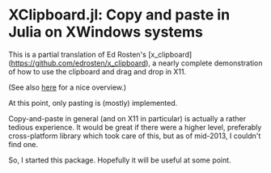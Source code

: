 # XClipboard.jl: Copy and paste in Julia on XWindows systems

This is a partial translation of Ed Rosten's [x_clipboard]
(https://github.com/edrosten/x_clipboard), a nearly complete
demonstration of how to use the clipboard and drag and drop in X11.

(See also [here](http://www.edwardrosten.com/code/x11.html) for a nice
overview.)

At this point, only pasting is (mostly) implemented.

Copy-and-paste in general (and on X11 in particular) is actually a
rather tedious experience.  It would be great if there were a higher
level, preferably cross-platform library which took care of this, but
as of mid-2013, I couldn't find one.

So, I started this package.  Hopefully it will be useful at some point.
